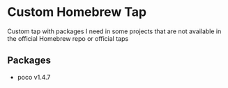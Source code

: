 # Custom Homebrew Tap

Custom tap with packages I need in some projects that are not available in the
official Homebrew repo or official taps

## Packages

* poco v1.4.7
